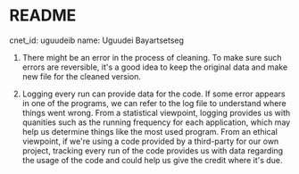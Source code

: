 # README
cnet_id: uguudeib
name: Uguudei Bayartsetseg

1. There might be an error in the process of cleaning. To make sure such errors are reversible, it's a good idea to keep the original data and make new file for the cleaned version.

2. Logging every run can provide data for the code. If some error appears in one of the programs, we can refer to the log file to understand where things went wrong. From a statistical viewpoint, logging provides us with quanities such as the running frequency for each application, which may help us determine things like the most used program. From an ethical viewpoint, if we're using a code provided by a third-party for our own project, tracking every run of the code provides us with data regarding the usage of the code and could help us give the credit where it's due. 
